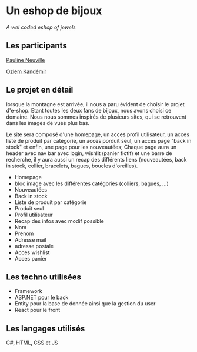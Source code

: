 
# Un eshop de bijoux

_A wel coded eshop of jewels_

## Les participants

 [Pauline Neuville](https://github.com/PaulineNvle)
 
 [Ozlem Kandémir](https://github.com/OzlemKan)

## Le projet en détail

lorsque la montagne est arrivée, il nous a paru évident de choisir le projet d'e-shop. Etant toutes les deux fans de bijoux, nous avons choisi ce domaine. Nous nous sommes inspirés de plusieurs sites, qui se retrouvent dans les images de vues plus bas.


Le site sera composé d'une homepage, un acces profil utilisateur, un acces liste de produit par catégorie, un acces porduit seul, un acces page "back in stock" et enfin, une page pour les nouveautées;
Chaque page aura un header avec nav bar avec login, wishlit (panier fictif) et une barre de recherche, il y aura aussi un recap des différents liens (nouveautées, back in stock, collier, bracelets, bagues, boucles d'oreilles).

* Homepage
 *  bloc image avec les différentes catégories (colliers, bagues, ...)
* Nouveautées
* Back in stock
* Liste de produit par catégorie
* Produit seul
* Profil utilisateur
 * Recap des infos avec modif possible
  *  Nom
  *  Prenom
  *  Adresse mail
  *  adresse postale
  *  Acces wishlist
  *  Acces panier


## Les techno utilisées
 * Framework
  * ASP.NET pour le back
  * Entity pour la base de donnée ainsi que la gestion du user
  * React pour le front

## Les langages utilisés

C#, HTML, CSS et  JS
